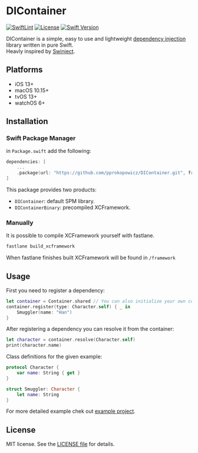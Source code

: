 DIContainer
========
[![SwiftLint](https://github.com/pprokopowicz/DIContainer/actions/workflows/tests.yml/badge.svg?branch=develop)](https://github.com/pprokopowicz/DIContainer/actions/workflows/tests.yml)
[![License](https://img.shields.io/github/license/pprokopowicz/DIContainer.svg)](LICENSE.md)
[![Swift Version](https://img.shields.io/badge/Swift-5.1_5.2_5.3_5.4-orange?style=flat)](https://swift.org/)

DIContainer is a simple, easy to use and lightweight [dependency injection](https://en.wikipedia.org/wiki/Dependency_injection) library written in pure Swift.  
Heavly inspired by [Swinject](https://github.com/Swinject/Swinject).

## Platforms

- iOS 13+
- macOS 10.15+
- tvOS 13+
- watchOS 6+

## Installation

### Swift Package Manager

in `Package.swift` add the following:

```swift
dependencies: [
    ...
    .package(url: "https://github.com/pprokopowicz/DIContainer.git", from: "1.0.0")
]
```
This package provides two products:
- `DIContainer`: default SPM library.
- `DIContainerBinary`: precompiled XCFramework.

### Manually

It is possible to compile XCFramework yourself with fastlane.
```bash
fastlane build_xcframework
```
When fastlane finishes built XCFramework will be found in `/framework`

## Usage

First you need to register a dependency:
```swift
let container = Container.shared // You can also initialize your own container
container.register(type: Character.self) { _ in
    Smuggler(name: "Han")
}
```
After registering a dependency you can resolve it from the container:
```swift
let character = container.resolve(Character.self)
print(character.name)
```
Class definitions for the given example:
```swift
protocol Character {
    var name: String { get }
}

struct Smuggler: Character {
    let name: String
}
```
For more detailed example chek out [example project](Example).

## License

MIT license. See the [LICENSE file](LICENSE) for details.